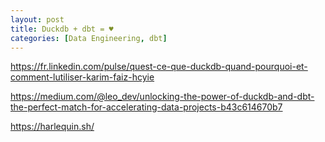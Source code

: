 ```yaml
---
layout: post
title: Duckdb + dbt = ♥
categories: [Data Engineering, dbt]
---
```


https://fr.linkedin.com/pulse/quest-ce-que-duckdb-quand-pourquoi-et-comment-lutiliser-karim-faiz-hcyie

https://medium.com/@leo_dev/unlocking-the-power-of-duckdb-and-dbt-the-perfect-match-for-accelerating-data-projects-b43c614670b7

https://harlequin.sh/

